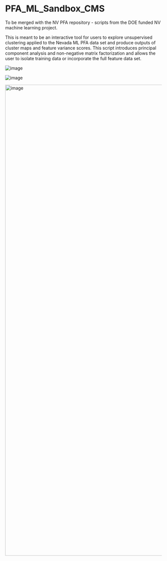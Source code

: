 # PFA_ML_Sandbox_CMS
To be merged with the NV PFA repository - scripts from the DOE funded NV machine learning project.


This is meant to be an interactive tool for users to explore unsupervised clustering applied to the Nevada ML PFA data set and produce outputs of cluster maps and feature variance scores. This script introduces principal component analysis and non-negative matrix factorization and allows the user to isolate training data or incorporate the full feature data set. 

![image](https://user-images.githubusercontent.com/90798946/186141839-6add16d6-abb4-4c83-a7a1-4185d5938d36.png)

![image](https://user-images.githubusercontent.com/90798946/186141932-27aa129f-b74b-4d60-be78-cb345d27c83f.png)

<img width="1515" alt="image" src="https://user-images.githubusercontent.com/90798946/186143547-48f92842-c8f6-4adc-80b1-9bd80f2a3d30.png">
